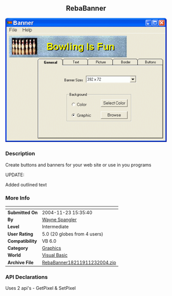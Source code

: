 ﻿<div align="center">

## RebaBanner

<img src="PIC200411211243465745.gif">
</div>

### Description

Create buttons and banners for your web site or use in you programs

UPDATE:

Added outlined text
 
### More Info
 


<span>             |<span>
---                |---
**Submitted On**   |2004-11-23 15:35:40
**By**             |[Wayne Spangler](https://github.com/Planet-Source-Code/PSCIndex/blob/master/ByAuthor/wayne-spangler.md)
**Level**          |Intermediate
**User Rating**    |5.0 (20 globes from 4 users)
**Compatibility**  |VB 6\.0
**Category**       |[Graphics](https://github.com/Planet-Source-Code/PSCIndex/blob/master/ByCategory/graphics__1-46.md)
**World**          |[Visual Basic](https://github.com/Planet-Source-Code/PSCIndex/blob/master/ByWorld/visual-basic.md)
**Archive File**   |[RebaBanner18211911232004\.zip](https://github.com/Planet-Source-Code/wayne-spangler-rebabanner__1-57358/archive/master.zip)

### API Declarations

Uses 2 api's - GetPixel & SetPixel






